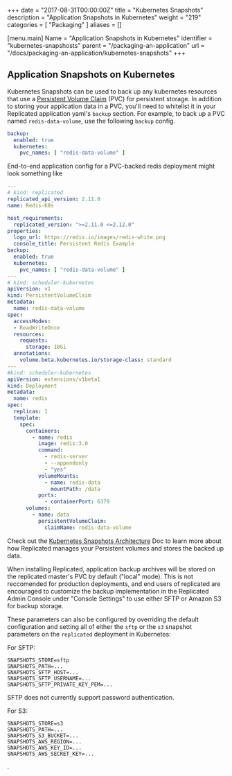 +++
date = "2017-08-31T00:00:00Z"
title = "Kubernetes Snapshots"
description = "Application Snapshots in Kubernetes"
weight = "219"
categories = [ "Packaging" ]
aliases = []

[menu.main]
Name       = "Application Snapshots in Kubernetes"
identifier = "kubernetes-snapshosts"
parent     = "/packaging-an-application"
url        = "/docs/packaging-an-application/kubernetes-snapshots"
+++

## Application Snapshots on Kubernetes

Kubernetes Snapshots can be used to back up any kubernetes resources
that use a [Persistent Volume Claim](https://kubernetes.io/docs/concepts/storage/persistent-volumes/) (PVC)
for persistent storage. In addition to storing your application data in a PVC, you'll need to whitelist it
in your Replicated application yaml's `backup` section. For example, to back up a PVC named 
`redis-data-volume`, use the following `backup` config.

```yml
backup:
  enabled: true
  kubernetes:
    pvc_names: [ "redis-data-volume" ]
```

End-to-end application config for a PVC-backed redis deployment might look something like

```yml
---
# kind: replicated
replicated_api_version: 2.11.0
name: Redis-K8s

host_requirements:
  replicated_version: ">=2.11.0 <=2.12.0"
properties:
  logo_url: https://redis.io/images/redis-white.png
  console_title: Persistent Redis Example
backup:
  enabled: true
  kubernetes:
    pvc_names: [ "redis-data-volume" ]
---
# kind: scheduler-kubernetes
apiVersion: v1
kind: PersistentVolumeClaim
metadata:
  name: redis-data-volume
spec:
  accessModes:
  - ReadWriteOnce
  resources:
    requests:
      storage: 10Gi
  annotations:
    volume.beta.kubernetes.io/storage-class: standard
---
#kind: scheduler-kubernetes
apiVersion: extensions/v1beta1
kind: Deployment
metadata:
  name: redis
spec:
  replicas: 1
  template:
    spec:
      containers:
        - name: redis
          image: redis:3.0
          command: 
            - redis-server
            - --appendonly
            - "yes"
          volumeMounts:
            - name: redis-data
              mountPath: /data
          ports:
            - containerPort: 6379
      volumes:
        - name: data
          persistentVolumeClaim:
            claimName: redis-data-volume
```


Check out the [Kubernetes Snapshots Architecture](/packaging-an-application/kubernetes-snapshots) Doc to learn more about how
Replicated manages your Persistent volumes and stores the backed up data.


When installing Replicated, application backup archives will be stored on the
replicated master's PVC by default ("local" mode). This is not reccomended for production deployments, and end users of replicated are encouraged to customize the 
backup implementation in the Replicated Admin Console under "Console Settings" to use either SFTP or Amazon S3 for backup storage.

These parameters can also be configured  by overriding the default configuration and setting
all of either the `sftp` or the `s3` snapshot parameters on the `replicated` deployment in Kubernetes:

For SFTP:
```
SNAPSHOTS_STORE=sftp
SNAPSHOTS_PATH=...
SNAPSHOTS_SFTP_HOST=...
SNAPSHOTS_SFTP_USERNAME=...
SNAPSHOTS_SFTP_PRIVATE_KEY_PEM=...
```
SFTP does not currently support password authentication.

For S3:
```
SNAPSHOTS_STORE=s3
SNAPSHOTS_PATH=...
SNAPSHOTS_S3_BUCKET=...
SNAPSHOTS_AWS_REGION=...
SNAPSHOTS_AWS_KEY_ID=...
SNAPSHOTS_AWS_SECRET_KEY=...
```
.
